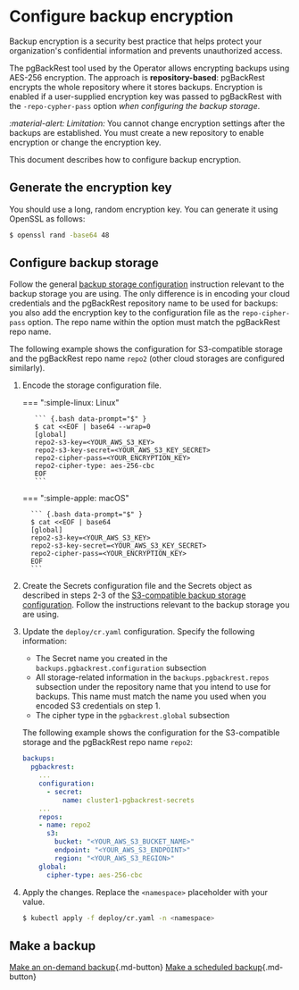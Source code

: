 # Configure backup encryption

Backup encryption is a security best practice that helps protect your organization's confidential information and prevents unauthorized access.

The pgBackRest tool used by the Operator allows encrypting backups using AES-256
encryption. The approach is **repository-based**: pgBackRest encrypts the whole
repository where it stores backups. Encryption is enabled if a
user-supplied encryption key was passed to pgBackRest with the
`-repo-cypher-pass` option *when configuring the backup storage*.

<i warning>:material-alert: Limitation:</i> You cannot change encryption settings after the backups are established. You must create a new repository to enable encryption or change the encryption key.

This document describes how to configure backup encryption.

## Generate the encryption key

You should use a long, random encryption key. You can generate it using OpenSSL as follows:

```{.bash data-prompt="$"}
$ openssl rand -base64 48
```

## Configure backup storage

Follow the general [backup storage configuration](backups-storage.md)
instruction relevant to the backup storage you are using. The only difference is in encoding your cloud credentials and the pgBackRest repository name to be used for backups: you also add the encryption key to the configuration file as the `repo-cipher-pass` option. The repo name within the option must match the pgBackRest repo name.

The following example shows the configuration for S3-compatible storage and the pgBackRest repo name `repo2` (other cloud storages are configured similarly).

1. Encode the storage configuration file.

    === ":simple-linux: Linux"         

          ``` {.bash data-prompt="$" }
          $ cat <<EOF | base64 --wrap=0
          [global]
          repo2-s3-key=<YOUR_AWS_S3_KEY>
          repo2-s3-key-secret=<YOUR_AWS_S3_KEY_SECRET>
          repo2-cipher-pass=<YOUR_ENCRYPTION_KEY>
          repo2-cipher-type: aes-256-cbc
          EOF
          ```         

    === ":simple-apple: macOS"         

         ``` {.bash data-prompt="$" }
         $ cat <<EOF | base64
         [global]
         repo2-s3-key=<YOUR_AWS_S3_KEY>
         repo2-s3-key-secret=<YOUR_AWS_S3_KEY_SECRET>
         repo2-cipher-pass=<YOUR_ENCRYPTION_KEY>
         EOF
         ``` 

2. Create the Secrets configuration file and the Secrets object as described in steps 2-3 of the [S3-compatible backup storage configuration](backups-storage.md). Follow the instructions relevant to the backup storage you are using. 

3. Update the `deploy/cr.yaml` configuration. Specify the following information:

     * The Secret name you created in the `backups.pgbackrest.configuration` subsection
     * All storage-related information in the `backups.pgbackrest.repos` subsection under the repository name that you intend to use for backups. This name must match the name you used when you encoded S3 credentials on step 1. 
     * The cipher type in the `pgbackrest.global` subsection

    The following example shows the configuration for the S3-compatible storage and the pgBackRest repo name `repo2`:

    ```yaml
    backups:
      pgbackrest:
        ...
        configuration:
          - secret:
              name: cluster1-pgbackrest-secrets
        ...
        repos:
        - name: repo2
          s3:
            bucket: "<YOUR_AWS_S3_BUCKET_NAME>"
            endpoint: "<YOUR_AWS_S3_ENDPOINT>"
            region: "<YOUR_AWS_S3_REGION>"
        global:
          cipher-type: aes-256-cbc
    ```

4. Apply the changes. Replace the `<namespace>` placeholder with your value.

    ```{.bash data-prompt="$"}
    $ kubectl apply -f deploy/cr.yaml -n <namespace>
    ```


## Make a backup

[Make an on-demand backup](backups-ondemand.md){.md-button}
[Make a scheduled backup](backups-schedule.md){.md-button}
